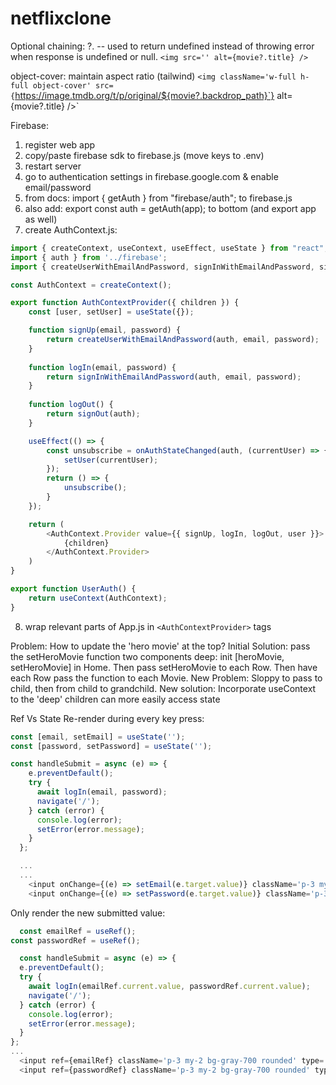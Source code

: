 # netflixclone

Optional chaining: ?. -- used to return undefined instead of throwing error when response is undefined or null.
`<img src='' alt={movie?.title} />`


object-cover: maintain aspect ratio (tailwind)
                `<img className='w-full h-full object-cover' src={`https://image.tmdb.org/t/p/original/${movie?.backdrop_path}`} alt={movie?.title} />`

Firebase:
1. register web app
2. copy/paste firebase sdk to firebase.js (move keys to .env)
3. restart server
4. go to authentication settings in firebase.google.com & enable email/password
5. from docs: import { getAuth } from "firebase/auth"; to firebase.js
6. also add: export const auth = getAuth(app); to bottom (and export app as well)
7. create AuthContext.js:
```Javascript
import { createContext, useContext, useEffect, useState } from "react";
import { auth } from '../firebase';
import { createUserWithEmailAndPassword, signInWithEmailAndPassword, signOut, onAuthStateChanged } from 'firebase/auth';

const AuthContext = createContext();

export function AuthContextProvider({ children }) {
    const [user, setUser] = useState({});

    function signUp(email, password) {
        return createUserWithEmailAndPassword(auth, email, password);
    }
    
    function logIn(email, password) {
        return signInWithEmailAndPassword(auth, email, password);
    }
    
    function logOut() {
        return signOut(auth);
    }

    useEffect(() => {
        const unsubscribe = onAuthStateChanged(auth, (currentUser) => {
            setUser(currentUser);
        });
        return () => {
            unsubscribe();
        }
    });

    return (
        <AuthContext.Provider value={{ signUp, logIn, logOut, user }}>
            {children}
        </AuthContext.Provider>
    )
}

export function UserAuth() {
    return useContext(AuthContext);
}
```
8. wrap relevant parts of App.js in `<AuthContextProvider>` tags

Problem: How to update the 'hero movie' at the top?
Initial Solution: pass the setHeroMovie function two components deep:
init [heroMovie, setHeroMovie] in Home. Then pass setHeroMovie to each Row. Then have each Row pass the function to each Movie.
New Problem: Sloppy to pass to child, then from child to grandchild.
New solution: Incorporate useContext to the 'deep' children can more easily access state


Ref Vs State
Re-render during every key press:

```javascript
const [email, setEmail] = useState('');
const [password, setPassword] = useState('');

const handleSubmit = async (e) => {
    e.preventDefault();
    try {
      await logIn(email, password);
      navigate('/');
    } catch (error) {
      console.log(error);
      setError(error.message);
    }
  };

  ...
  ...
    <input onChange={(e) => setEmail(e.target.value)} className='p-3 my-2 bg-gray-700 rounded' type='email' placeholder='Email' autoComplete='email' />
    <input onChange={(e) => setPassword(e.target.value)} className='p-3 my-2 bg-gray-700 rounded' type='password' placeholder='Password' autoComplete='current-password' />
  ```

  Only render the new submitted value:
  ```javascript
    const emailRef = useRef();
  const passwordRef = useRef();

    const handleSubmit = async (e) => {
    e.preventDefault();
    try {
      await logIn(emailRef.current.value, passwordRef.current.value);
      navigate('/');
    } catch (error) {
      console.log(error);
      setError(error.message);
    }
  };
...
    <input ref={emailRef} className='p-3 my-2 bg-gray-700 rounded' type='email' placeholder='Email' autoComplete='email' />
    <input ref={passwordRef} className='p-3 my-2 bg-gray-700 rounded' type='password' placeholder='Password' autoComplete='current-password' />
```